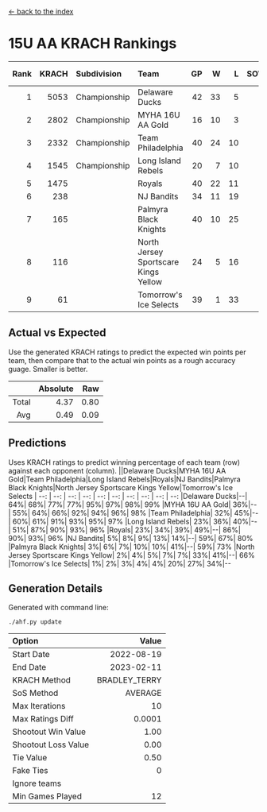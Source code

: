 [<- back to the index](readme.md)
# 15U AA KRACH Rankings
Rank|KRACH|Subdivision|Team|GP|W|L|SOW|SOL|T|SoS|Exp Wins|Win Diff
---:|---:|:---|:---|---:|---:|---:|---:|---:|---:|---:|---:|---:
1|5053|Championship|Delaware Ducks|42|33|5|3|1|0|1634|34.8|-1.2
2|2802|Championship|MYHA 16U AA Gold|16|10|3|1|2|0|3359|10.7|-0.3
3|2332|Championship|Team Philadelphia|40|24|10|4|2|0|2083|27.8|-0.2
4|1545|Championship|Long Island Rebels|20|7|10|3|0|0|3622|9.9|-0.1
5|1475||Royals|40|22|11|3|4|0|2408|25.3|0.3
6|238||NJ Bandits|34|11|19|1|3|0|1978|12.9|0.9
7|165||Palmyra Black Knights|40|10|25|1|4|0|2169|11.7|0.7
8|116||North Jersey Sportscare Kings Yellow|24|5|16|1|2|0|1091|6.5|0.5
9|61||Tomorrow's Ice Selects|39|1|33|3|2|0|1922|4.3|0.3

## Actual vs Expected
Use the generated KRACH ratings to predict the expected win points per team, then compare that to the actual win points as a rough accuracy guage. Smaller is better.

||Absolute|Raw
|---:|---:|---:
|Total|4.37|0.80
|Avg|0.49|0.09

## Predictions
Uses KRACH ratings to predict winning percentage of each team (row) against each opponent (column).
||Delaware Ducks|MYHA 16U AA Gold|Team Philadelphia|Long Island Rebels|Royals|NJ Bandits|Palmyra Black Knights|North Jersey Sportscare Kings Yellow|Tomorrow's Ice Selects
| --: | --: | --: | --: | --: | --: | --: | --: | --: | --: 
|Delaware Ducks|--| 64%| 68%| 77%| 77%| 95%| 97%| 98%| 99%
|MYHA 16U AA Gold| 36%|--| 55%| 64%| 66%| 92%| 94%| 96%| 98%
|Team Philadelphia| 32%| 45%|--| 60%| 61%| 91%| 93%| 95%| 97%
|Long Island Rebels| 23%| 36%| 40%|--| 51%| 87%| 90%| 93%| 96%
|Royals| 23%| 34%| 39%| 49%|--| 86%| 90%| 93%| 96%
|NJ Bandits|  5%|  8%|  9%| 13%| 14%|--| 59%| 67%| 80%
|Palmyra Black Knights|  3%|  6%|  7%| 10%| 10%| 41%|--| 59%| 73%
|North Jersey Sportscare Kings Yellow|  2%|  4%|  5%|  7%|  7%| 33%| 41%|--| 66%
|Tomorrow's Ice Selects|  1%|  2%|  3%|  4%|  4%| 20%| 27%| 34%|--

## Generation Details

Generated with command line:
```
./ahf.py update
```

| Option | Value |
| :----- | ----: |
| Start Date | 2022-08-19 |
| End Date | 2023-02-11 |
| KRACH Method | BRADLEY_TERRY |
| SoS Method | AVERAGE |
| Max Iterations | 10 |
| Max Ratings Diff | 0.0001 |
| Shootout Win Value | 1.00 |
| Shootout Loss Value | 0.00 |
| Tie Value | 0.50 |
| Fake Ties | 0 |
| Ignore teams |  |
| Min Games Played | 12 |

